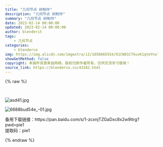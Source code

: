 ```yaml
---
title: "几何节点 树制作"
description: "几何节点 树制作"
summary: "几何节点 树制作"
date: 2023-02-14 00:00:00
updated: 2023-02-14 00:00:00
author: blenderit
tags: 
    - 几何节点
categories:
    - blenderco
img: https://img.alicdn.com/imgextra/i2/1856665554/O1CN01CfkuvK1qtmYnolCrM_!!1856665554.jpg
showGetMethod: false
copyright: 本插件资源来自网络，版权归原作者所有，仅供交流学习使用！
source_link: https://blenderco.cn/43282.html
---
```


{% raw %}
<p> </p><p><img src="https://img.alicdn.com/imgextra/i2/1856665554/O1CN01CfkuvK1qtmYnolCrM_!!1856665554.jpg" alt="asd41.jpg"></p><p><img src="https://img.alicdn.com/imgextra/i1/1856665554/O1CN01XNMUL91qtmYseif8D_!!1856665554.jpg" alt="6688bud54e_-01.jpg"></p><p>备用下载链接：https://pan.baidu.com/s/1-zcxnjTZGaDxc8x2w9itrg?pwd=pie1<br>
提取码：pie1</p>
<div style="display: none">blenderco</div>
{% endraw %}